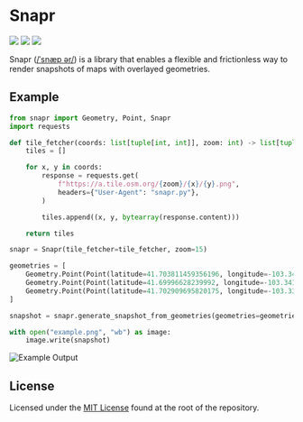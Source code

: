 # Snapr

[![](https://img.shields.io/pypi/v/snapr?style=flat-square&color=blue)](https://pypi.org/project/snapr/)
[![](https://img.shields.io/github/license/c1m50c/snapr?style=flat-square)](https://github.com/c1m50c/snapr/blob/main/LICENSE)
[![](https://img.shields.io/github/actions/workflow/status/c1m50c/snapr/publish.yml?style=flat-square)](https://github.com/c1m50c/snapr/actions/workflows/publish.yml)

Snapr ([/ˈsnæp ər/](http://ipa-reader.xyz/?text=%CB%88sn%C3%A6p:%C9%99r)) is a library that enables a flexible and frictionless way to render snapshots of maps with overlayed geometries.

## Example

```python
from snapr import Geometry, Point, Snapr
import requests

def tile_fetcher(coords: list[tuple[int, int]], zoom: int) -> list[tuple[int, int, bytearray]]:
    tiles = []

    for x, y in coords:
        response = requests.get(
            f"https://a.tile.osm.org/{zoom}/{x}/{y}.png",
            headers={"User-Agent": "snapr.py"},
        )

        tiles.append((x, y, bytearray(response.content)))

    return tiles

snapr = Snapr(tile_fetcher=tile_fetcher, zoom=15)

geometries = [
    Geometry.Point(Point(latitude=41.703811459356196, longitude=-103.34835922605679)),
    Geometry.Point(Point(latitude=41.69996628239992, longitude=-103.34170814251178)),
    Geometry.Point(Point(latitude=41.702909695820175, longitude=-103.33250120288363)),
]

snapshot = snapr.generate_snapshot_from_geometries(geometries=geometries)

with open("example.png", "wb") as image:
    image.write(snapshot)
```

![Example Output](https://github.com/user-attachments/assets/7abd9d2e-ea71-4cfb-81d6-0a03150ddd1e)

## License

Licensed under the [MIT License](https://github.com/c1m50c/snapr/blob/main/LICENSE) found at the root of the repository.
